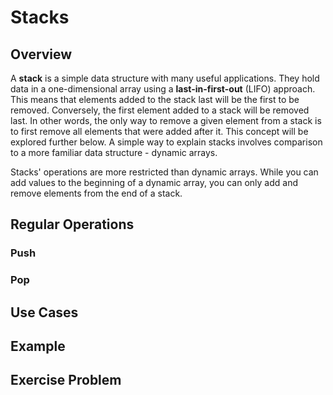 # Stacks

## Overview

A **stack** is a simple data structure with many useful applications. They hold data in a one-dimensional array using a **last-in-first-out** (LIFO) approach. This means that elements added to the stack last will be the first to be removed. Conversely, the first element added to a stack will be removed last. In other words, the only way to remove a given element from a stack is to first remove all elements that were added after it. This concept will be explored further below. A simple way to explain stacks involves comparison to a more familiar data structure - dynamic arrays.

Stacks' operations are more restricted than dynamic arrays. While you can add values to the beginning of a dynamic array, you can only add and remove elements from the end of a stack.

## Regular Operations

### Push

### Pop

## Use Cases

## Example

## Exercise Problem
